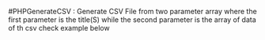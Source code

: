 #PHPGenerateCSV : Generate CSV File from two parameter array
where the first parameter is the title(S) while the second parameter is 
the array of data of th csv 
check example below
<?php
Use case
generateCSVFile(array('firstname','lastname'),array(array('niyi','philip'),array('ola','dare')));
?>
